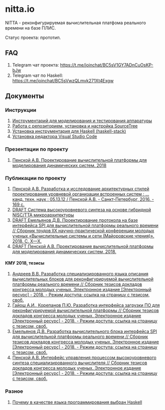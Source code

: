 # nitta.io
NITTA - реконфигурируемая вычислительная платфома реального времени на базе
ПЛИС.

Статус проекта: прототип.

## FAQ
1. Telegram чат проекта: <https://t.me/joinchat/BC5sV1GY7ADnCuOsKP-bJw>
1. Telegram чат по Haskell: <https://t.me/joinchat/BC5sVwzQLmvk271Xt4Exgw>

## Документы

### Инструкции
1. [Инструментарий для моделирования и тестирования аппаратуры](doc/hdl-install.md)
1. [Работа с репозиторием, установка и настройка SourceTree](doc/sourcetree-install.md)
1. [Установка инструментария для Haskell (haskell-stack)](doc/stack-install.md)
1. [Установка редактора Visual Studio Code](doc/vscode-install.md)

### Презентации по проекту
1. [Пенской А.В. Проектирование вычислительной платформы для моделирования динамических систем. 2018](https://nitta.io/nitta-corp/docs/src/master/2018%20PPK%20sdcloud-es%20slides.pdf)

### Публикации по проекту
1. [Пенской А.В. Разработка и исследование архитектурных стилей проектирования уровневой организации встроенных систем : ... канд. техн. наук : 05.13.12 / Пенской А.В. - Санкт-Петербург, 2016. - 169 с.](https://isu.ifmo.ru/index/0EF1389C59C61A76286892961DA96781)
1. [DRAFT Система высокоуровневого синтеза на основе гибридной NISC/TTA микроархитектуры](https://nitta.io/nitta-corp/docs/src/master/2018%20MAI%20HLS.pdf)
1. [DRAFT Емельянов Д.В. Проектирование протокола на базе интерфейса SPI для вычислительной       платформы реального времени // Сборник трудов IIX научно-практической конференции молодых ученых «Вычислительные системы и сети (Майоровские чтения)». 2018. С. X—X.](https://nitta.io/nitta-corp/docs/src/master/2017%20MR%20SPI.pdf)
2. [DRAFT Пенской А.В. Проектирование вычислительной платформы для моделирования динамических систем, 2018.](https://nitta.io/nitta-corp/docs/src/master/2018%20PPK%20sdcloud-es.pdf)

#### КМУ 2018, тезисы
1. [Андреев В.В. Разработка специализированного языка описания вычислительных блоков для реконфигурируемой вычислительной платформы реального времени // Сборник тезисов докладов конгресса молодых ученых. Электронное издание [Электронный ресурс] - 2018. - Режим доступа: ссылка на страницу с тезисом, своб.](https://nitta.io/nitta-corp/docs/src/master/2018%20KMU%20DSL.pdf)
1. [Гайош А.И., Корепанов П.Ю. Разработка интерфейса загрузки ПО для реконфигурируемой вычислительной платформы // Сборник тезисов докладов конгресса молодых ученых. Электронное издание [Электронный ресурс] - 2018. - Режим доступа: ссылка на страницу с тезисом, своб.](https://nitta.io/nitta-corp/docs/src/master/2018%20KMU%20SW%20loading.pdf)
1. [Емельянов Д.В. Разработка вычислительного блока интерфейса SPI для вычислительной платформы реального времени // Сборник тезисов докладов конгресса молодых ученых. Электронное издание [Электронный ресурс] - 2018. - Режим доступа: ссылка на страницу с тезисом, своб.](https://nitta.io/nitta-corp/docs/src/master/2018%20KMU%20SPI.pdf)
1. [Пенской А.В. Интерфейс управления процессом высокоуровневого синтеза специализированного вычислителя // Сборник тезисов докладов конгресса молодых ученых. Электронное издание [Электронный ресурс] - 2018. - Режим доступа: ссылка на страницу с тезисом, своб.](https://nitta.io/nitta-corp/docs/src/master/2018%20KMU%20API.pdf)


### Разное
1. [Почему в качестве языка программирования выбран Haskell](/doc/why-haskell)
